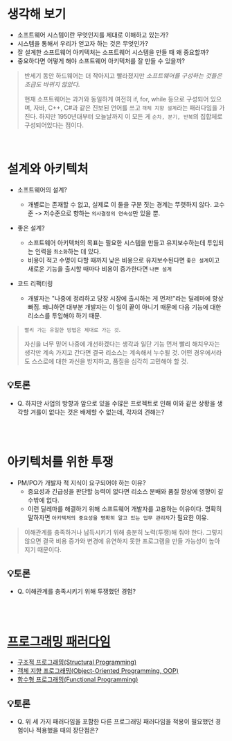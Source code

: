 # 생각해 보기

- 소프트웨어 시스템이란 무엇인지를 제대로 이해하고 있는가?
- 시스템을 통해서 우리가 얻고자 하는 것은 무엇인가?
- 잘 설계한 소프트웨어 아키텍처는 소프트웨어 시스템을 만들 때 왜 중요할까?
- 중요하다면 어떻게 해야 소프트웨어 아키텍처를 잘 만들 수 있을까?

> 반세기 동안 하드웨어는 더 작아지고 빨라졌지만 _소프트웨어를 구성하는 것들은 조금도 바뀌지 않았다_.
>
> 현재 소프트웨어는 과거와 동일하게 여전히 if, for, while 등으로 구성되어 있으며, 자바, C++, C#과 같은 진보된 언어를 쓰고 `객체 지향 설계`라는 패러다임을 가진다. 하지만 1950년대부터 오늘날까지 이 모든 게 `순차, 분기, 반복`의 집합체로 구성되어있다는 점이다.

<br/>

# 설계와 아키텍처

- 소프트웨어의 설계?

  - 개별로는 존재할 수 없고, 실제로 이 둘을 구분 짓는 경계는 뚜렷하지 않다. 고수준 -> 저수준으로 향하는 `의사결정의 연속성`만 있을 뿐.

- 좋은 설계?
  - 소프트웨어 아키텍처의 목표는 필요한 시스템을 만들고 유지보수하는데 투입되는 인력을 `최소화`하는 데 있다.
  - 비용이 적고 수명이 다할 때까지 낮은 비용으로 유지보수된다면 `좋은 설계`이고 새로운 기능을 출시할 때마다 비용이 증가한다면 `나쁜 설계`
- 코드 리팩터링
  - 개발자는 "나중에 정리하고 당장 시장에 출시하는 게 먼저!"라는 딜레마에 항상 빠짐. 왜냐하면 대부분 개발자는 이 일이 끝이 아니기 때문에 다음 기능에 대한 리소스를 투입해야 하기 때문.

> `빨리 가는 유일한 방법은 제대로 가는 것`.
>
> 자신을 너무 믿어 나중에 개선하겠다는 생각과 일단 기능 먼저 빨리 해치우자는 생각만 계속 가지고 간다면 결국 리소스는 계속해서 누수될 것.
> 어떤 경우에서라도 스스로에 대한 과신을 방지하고, 품질을 심각히 고민해야 할 것.

## 💡토론

- Q. 하지만 사업의 방향과 앞으로 있을 수많은 프로젝트로 인해 이와 같은 상황을 생각할 겨를이 없다는 것은 배제할 수 없는데, 각자의 견해는?

```

```

<br/>

# 아키텍처를 위한 투쟁

- PM/PO가 개발자 적 지식이 요구되어야 하는 이유?
  - 중요성과 긴급성을 판단할 능력이 없다면 리소스 분배와 품질 향상에 영향이 갈 수밖에 없다.
  - 이런 딜레마를 해결하기 위해 소프트웨어 개발자를 고용하는 이유이다. 명확히 말하자면 `아키텍처의 중요성을 명확히 알고 있는 업무 관리자`가 필요한 이유.

> 이해관계를 충족하거나 납득시키기 위해 충분히 노력(투쟁)해 줘야 한다. 그렇지 않으면 결국 비용 증가와 변경에 유연하지 못한 프로그램을 만들 가능성이 높아지기 때문이다.

## 💡토론

- Q. 이해관계를 충족시키기 위해 투쟁했던 경험?

```

```

<br />

# [프로그래밍 패러다임](https://ko.wikipedia.org/wiki/%ED%94%84%EB%A1%9C%EA%B7%B8%EB%9E%98%EB%B0%8D_%ED%8C%A8%EB%9F%AC%EB%8B%A4%EC%9E%84)

- [구조적 프로그래밍(Structural Programming)](https://ko.wikipedia.org/wiki/%EA%B5%AC%EC%A1%B0%EC%A0%81_%ED%94%84%EB%A1%9C%EA%B7%B8%EB%9E%98%EB%B0%8D)
- [객체 지향 프로그래밍(Object-Oriented Programming, OOP)](https://ko.wikipedia.org/wiki/%EA%B0%9D%EC%B2%B4_%EC%A7%80%ED%96%A5_%ED%94%84%EB%A1%9C%EA%B7%B8%EB%9E%98%EB%B0%8D)
- [함수형 프로그래밍(Functional Programming)](https://ko.wikipedia.org/wiki/%ED%95%A8%EC%88%98%ED%98%95_%ED%94%84%EB%A1%9C%EA%B7%B8%EB%9E%98%EB%B0%8D)

## 💡토론
- Q. 위 세 가지 패러다임을 포함한 다른 프로그래밍 패러다임을 적용이 필요했던 경험이나 적용했을 때의 장단점은?

```

```
